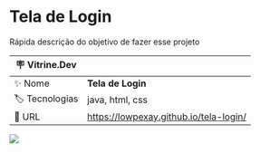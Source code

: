 # Tela de Login

Rápida descrição do objetivo de fazer esse projeto

| :placard: Vitrine.Dev |     |
| -------------  | --- |
| :sparkles: Nome        | **Tela de Login**
| :label: Tecnologias | java, html, css 
| :rocket: URL         | https://lowpexay.github.io/tela-login/

<!-- Inserir imagem com a #vitrinedev ao final do link -->
![](https://cdn.discordapp.com/attachments/690327547178909728/1030575168675913818/unknown.png#vitrinedev)

